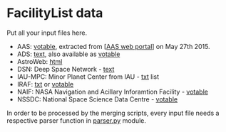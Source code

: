 # FacilityList data

Put all your input files here. 

- AAS: [votable](AAS.xml), extracted from [[AAS web portal](http://journals.aas.org/authors/aastex/facility.html)] on May 27th 2015.
- ADS: [text](ADS_facilities.txt), also available as [votable](harvard.xml)
- AstroWeb: [html](Astroweb.html)
- DSN: Deep Space Network - [text](DSN.txt)
- IAU-MPC: Minor Planet Center from IAU -  [txt](IAU-MPC.txt) list
- IRAF: [txt](IRAF.txt) or [votable](IRAF.xml)
- NAIF: NASA Navigation and Acillary Inforamtion Facility - [votable](NAIF.xml)
- NSSDC: National Space Science Data Centre - [votable](NSSDC.xml)

In order to be processed by the merging scripts, every input file needs a respective parser function 
in [parser.py](../parsers.py) module.

